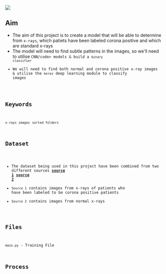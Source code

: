 ![](https://i.imgur.com/XilezGZ.png)

## Aim

- The aim of this project is to create a model that will be able to determine from <code>x-rays</code>, which patiets have been labeled corona positive and which are standard x-rays
- The model will need to find subtle patterns in the images, so we'll need to utilise <code>CNN/code> models & build a <code>binary classifier</code> 
- We will need to find both normal and corona positive x-ray images & utilise the <code>keras</code> deep learning module to classify images 

## Keywords

<code>x-rays images</code> <code>sorted folders</code>

## Dataset
- The dataset being used in this project have been combined from two different sources **[source 1](https://github.com/ieee8023/covid-chestxray-dataset)** **[source 2](https://www.kaggle.com/datasets/paultimothymooney/chest-xray-pneumonia)**
- <code>Source 1</code> contains images from x-rays of patients who have been labeled to be corona positive patients
- <code>Source 2</code> contains images from normal x-rays

## Files
<code>main.py</code> - Training File

## Process

